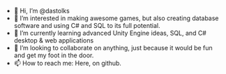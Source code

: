 - 👋 Hi, I’m @dastolks
- 👀 I’m interested in making awesome games, but also creating database software and using C# and SQL to its full potential.
- 🌱 I’m currently learning advanced Unity Engine ideas, SQL, and C# desktop & web applications
- 💞️ I’m looking to collaborate on anything, just because it would be fun and get my foot in the door.
- 📫 How to reach me: Here, on github.

<!---
dastolks/dastolks is a ✨ special ✨ repository because its `README.md` (this file) appears on your GitHub profile.
You can click the Preview link to take a look at your changes.
--->
